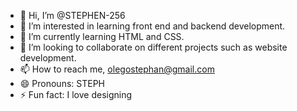 - 👋 Hi, I’m @STEPHEN-256
- 👀 I’m interested in learning front end and backend development.
- 🌱 I’m currently learning HTML and CSS.
- 💞️ I’m looking to collaborate on different projects such as website development.
- 📫 How to reach me, olegostephan@gmail.com
- 😄 Pronouns: STEPH
- ⚡ Fun fact: I love designing

<!---
STEPHEN-256/STEPHEN-256 is a ✨ special ✨ repository because its `README.md` (this file) appears on your GitHub profile.
You can click the Preview link to take a look at your changes.
--->
